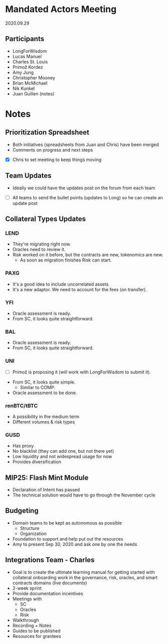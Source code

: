# Mandated Actors Meeting

2020.09.29

## Participants

- LongForWisdom
- Lucas Manuel
- Charles St. Louis
- Primož Kordez
- Amy Jung
- Christopher Mooney
- Brian McMichael
- Nik Kunkel
- Juan Guillen (notes)

# Notes

## Prioritization Spreadsheet

- Both initiatives (spreadsheets from Juan and Chris) have been merged
- Comments on progress and next steps
- [x]  Chris to set meeting to keep things moving

## Team Updates

- Ideally we could have the updates post on the forum from each team
- [ ]  All teams to send the bullet points (updates to Long) so he can create an update post

## Collateral Types Updates

### LEND

- They're migrating right now.
- Oracles need to review it.
- Risk worked on it before, but the contracts are new, tokenomics are new.
    - As soon as migration finishes Risk can start.

### PAXG

- It's a good idea to include uncorrelated assets.
- It's a new adaptor. We need to account for the fees (on transfer).

### YFI

- Oracle assessment is ready.
- From SC, it looks quite straightforward.

### BAL

- Oracle assessment is ready.
- From SC, it looks quite straightforward.

### UNI

- [ ]  Primož is proposing it (will work with LongForWisdom to submit it).
- From SC, it looks quite simple.
    - Similar to COMP.
- Oracle assessment to be done.

### renBTC/tBTC

- A possibility in the medium term
- Different volumes & risk types

### GUSD

- Has proxy
- No blacklist (they can add one, but not there yet)
- Low liquidity and not widespread usage for now
- Provides diversification

## MIP25: Flash Mint Module

- Declaration of Intent has passed
- The technical solution would have to go through the November cycle

## Budgeting

- Domain teams to be kept as autonomous as possible
    - Structure
    - Organization
- Foundation to support and help put out the resources
- Amy to present Sep 30, 2020 and ask one by one the needs

## Integrations Team - Charles

- Goal is to create the ultimate learning manual for getting started with collateral onboarding work in the governance, risk, oracles, and smart contracts domains (live documents)
- 2-week sprint
- Provide documentation incentives
- Meetings with
    - SC
    - Oracles
    - Risk
- Walkthrough
- Recording + Notes
- Guides to be published
- Resources for grantees
